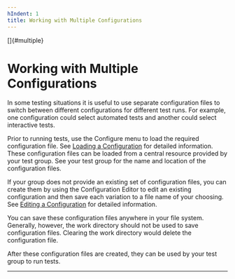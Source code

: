 ```yaml
---
hIndent: 1
title: Working with Multiple Configurations
---
```


[]{#multiple}

# Working with Multiple Configurations

In some testing situations it is useful to use separate configuration files to switch between
different configurations for different test runs. For example, one configuration could select
automated tests and another could select interactive tests.

Prior to running tests, use the Configure menu to load the required configuration file. See [Loading
a Configuration](loadConfiguration.html) for detailed information. These configuration files can be
loaded from a central resource provided by your test group. See your test group for the name and
location of the configuration files.

If your group does not provide an existing set of configuration files, you can create them by using
the Configuration Editor to edit an existing configuration and then save each variation to a file
name of your choosing. See [Editing a Configuration](editConfiguration.html) for detailed
information.

You can save these configuration files anywhere in your file system. Generally, however, the work
directory should not be used to save configuration files. Clearing the work directory would delete
the configuration file.

After these configuration files are created, they can be used by your test group to run tests.

----------------------------------------------------------------------------------------------------



